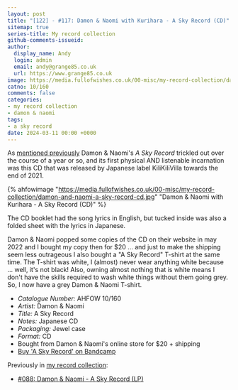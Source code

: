 ```yaml
---
layout: post
title: "[122] - #117: Damon & Naomi with Kurihara - A Sky Record (CD)"
sitemap: true
series-title: My record collection
github-comments-issueid:
author:
  display_name: Andy
  login: admin
  email: andy@grange85.co.uk
  url: https://www.grange85.co.uk
image: https://media.fullofwishes.co.uk/00-misc/my-record-collection/damon-and-naomi-a-sky-record-cd.jpg
catno: 10/160
comments: false
categories:
- my record collection
- damon & naomi
tags:
- a sky record
date: 2024-03-11 00:00 +0000
---
```

As [mentioned previously](/2023/11/20/my-record-collection-088-damon-naomi-a-sky-record-lp/) Damon & Naomi's _A Sky Record_ trickled out over the course of a year or so, and its first physical AND listenable incarnation was this CD that was released by Japanese label KiliKiliVilla towards the end of 2021.

{% ahfowimage "https://media.fullofwishes.co.uk/00-misc/my-record-collection/damon-and-naomi-a-sky-record-cd.jpg" "Damon & Naomi with Kurihara - A Sky Record (CD)" %}

The CD booklet had the song lyrics in English, but tucked inside was also a folded sheet with the lyrics in Japanese. 

Damon & Naomi popped some copies of the CD on their website in may 2022 and I bought my copy then for $20 ... and just to make the shipping seem less outrageous I also bought a "A Sky Record" T-shirt at the same time. The T-shirt was white, I (almost) never wear anything white because ... well, it's not black! Also, owning almost nothing that is white means I don't have the skills required to wash white things without them going grey. So, I now have a grey Damon & Naomi T-shirt.

<!--more-->

 - *Catalogue Number:* AHFOW 10/160
 - *Artist:* Damon & Naomi
 - *Title:* A Sky Record
 - *Notes:* Japanese CD
 - *Packaging:* Jewel case
 - *Format:* CD
 - Bought from Damon & Naomi's online store for $20 + shipping
 - [Buy 'A Sky Record' on Bandcamp](https://damonandnaomi.bandcamp.com/album/a-sky-record)

 Previously in [my record collection](/category/my-record-collection):
  - [#088: Damon & Naomi - A Sky Record (LP)](/2023/11/20/my-record-collection-088-damon-naomi-a-sky-record-lp/)
